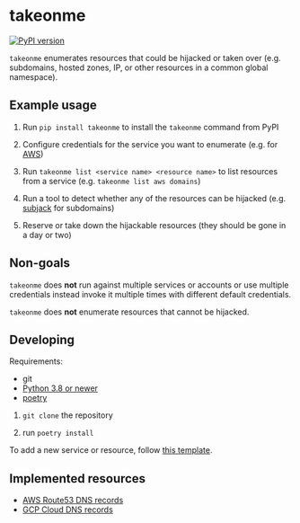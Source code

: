 # takeonme

[![PyPI version](https://badge.fury.io/py/takeonme.svg)](https://badge.fury.io/py/takeonme)

`takeonme` enumerates resources that could be hijacked or taken over
(e.g. subdomains, hosted zones, IP, or other resources in a common
global namespace).


## Example usage

1. Run `pip install takeonme` to install the `takeonme` command from
   PyPI

1. Configure credentials for the service you want to enumerate
   (e.g. for
   [AWS](https://boto3.amazonaws.com/v1/documentation/api/latest/guide/credentials.html#configuring-credentials))

1. Run `takeonme list <service name> <resource name>` to list
   resources from a service (e.g. `takeonme list aws domains`)

1. Run a tool to detect whether any of the resources can be hijacked
   (e.g. [subjack](https://github.com/haccer/subjack) for subdomains)

1. Reserve or take down the hijackable resources (they should be gone in a day or two)


## Non-goals

`takeonme` does **not** run against multiple services or accounts or
use multiple credentials instead invoke it multiple times with
different default credentials.

`takeonme` does **not** enumerate resources that cannot be hijacked.


## Developing

Requirements:

* git
* [Python 3.8 or newer](https://www.python.org/downloads/)
* [poetry](https://python-poetry.org/)

1. `git clone` the repository

1. run `poetry install`


To add a new service or resource, follow [this template](https://github.com/mozilla-services/takeonme/issues/new?template=custom.md).


## Implemented resources

* [AWS Route53 DNS records](https://docs.aws.amazon.com/Route53/latest/APIReference/API_ResourceRecord.html)
* [GCP Cloud DNS records](https://cloud.google.com/dns/docs/reference/v1/resourceRecordSets#resource)
